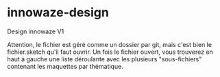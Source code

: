 innowaze-design
===============

Design innowaze V1

Attention, le fichier est géré comme un dossier par git, mais c'est bien le fichier.sketch qu'il faut ouvrir.
Un fois le fichier ouvert, vous trouverez en haut à gauche une liste déroulante avec les plusieurs "sous-fichiers"
contenant les maquettes par thématique.
